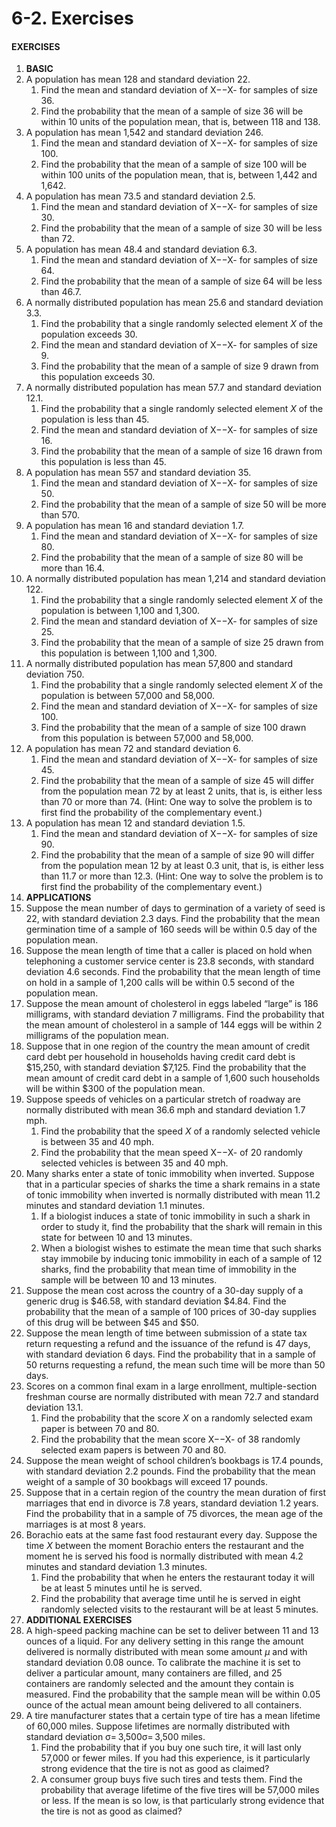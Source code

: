 # 6-2. Exercises



#### EXERCISES

1. **BASIC**
2. A population has mean 128 and standard deviation 22.
   1. Find the mean and standard deviation of X−−X- for samples of size 36.
   2. Find the probability that the mean of a sample of size 36 will be within 10 units of the population mean, that is, between 118 and 138.
3. A population has mean 1,542 and standard deviation 246.
   1. Find the mean and standard deviation of X−−X- for samples of size 100.
   2. Find the probability that the mean of a sample of size 100 will be within 100 units of the population mean, that is, between 1,442 and 1,642.
4. A population has mean 73.5 and standard deviation 2.5.
   1. Find the mean and standard deviation of X−−X- for samples of size 30.
   2. Find the probability that the mean of a sample of size 30 will be less than 72.
5. A population has mean 48.4 and standard deviation 6.3.
   1. Find the mean and standard deviation of X−−X- for samples of size 64.
   2. Find the probability that the mean of a sample of size 64 will be less than 46.7.
6. A normally distributed population has mean 25.6 and standard deviation 3.3.
   1. Find the probability that a single randomly selected element _X_ of the population exceeds 30.
   2. Find the mean and standard deviation of X−−X- for samples of size 9.
   3. Find the probability that the mean of a sample of size 9 drawn from this population exceeds 30.
7. A normally distributed population has mean 57.7 and standard deviation 12.1.
   1. Find the probability that a single randomly selected element _X_ of the population is less than 45.
   2. Find the mean and standard deviation of X−−X- for samples of size 16.
   3. Find the probability that the mean of a sample of size 16 drawn from this population is less than 45.
8. A population has mean 557 and standard deviation 35.
   1. Find the mean and standard deviation of X−−X- for samples of size 50.
   2. Find the probability that the mean of a sample of size 50 will be more than 570.
9. A population has mean 16 and standard deviation 1.7.
   1. Find the mean and standard deviation of X−−X- for samples of size 80.
   2. Find the probability that the mean of a sample of size 80 will be more than 16.4.
10. A normally distributed population has mean 1,214 and standard deviation 122.
    1. Find the probability that a single randomly selected element _X_ of the population is between 1,100 and 1,300.
    2. Find the mean and standard deviation of X−−X- for samples of size 25.
    3. Find the probability that the mean of a sample of size 25 drawn from this population is between 1,100 and 1,300.
11. A normally distributed population has mean 57,800 and standard deviation 750.
    1. Find the probability that a single randomly selected element _X_ of the population is between 57,000 and 58,000.
    2. Find the mean and standard deviation of X−−X- for samples of size 100.
    3. Find the probability that the mean of a sample of size 100 drawn from this population is between 57,000 and 58,000.
12. A population has mean 72 and standard deviation 6.
    1. Find the mean and standard deviation of X−−X- for samples of size 45.
    2. Find the probability that the mean of a sample of size 45 will differ from the population mean 72 by at least 2 units, that is, is either less than 70 or more than 74. \(Hint: One way to solve the problem is to first find the probability of the complementary event.\)
13. A population has mean 12 and standard deviation 1.5.
    1. Find the mean and standard deviation of X−−X- for samples of size 90.
    2. Find the probability that the mean of a sample of size 90 will differ from the population mean 12 by at least 0.3 unit, that is, is either less than 11.7 or more than 12.3. \(Hint: One way to solve the problem is to first find the probability of the complementary event.\)
14. **APPLICATIONS**
15. Suppose the mean number of days to germination of a variety of seed is 22, with standard deviation 2.3 days. Find the probability that the mean germination time of a sample of 160 seeds will be within 0.5 day of the population mean.
16. Suppose the mean length of time that a caller is placed on hold when telephoning a customer service center is 23.8 seconds, with standard deviation 4.6 seconds. Find the probability that the mean length of time on hold in a sample of 1,200 calls will be within 0.5 second of the population mean.
17. Suppose the mean amount of cholesterol in eggs labeled “large” is 186 milligrams, with standard deviation 7 milligrams. Find the probability that the mean amount of cholesterol in a sample of 144 eggs will be within 2 milligrams of the population mean.
18. Suppose that in one region of the country the mean amount of credit card debt per household in households having credit card debt is $15,250, with standard deviation $7,125. Find the probability that the mean amount of credit card debt in a sample of 1,600 such households will be within $300 of the population mean.
19. Suppose speeds of vehicles on a particular stretch of roadway are normally distributed with mean 36.6 mph and standard deviation 1.7 mph.
    1. Find the probability that the speed _X_ of a randomly selected vehicle is between 35 and 40 mph.
    2. Find the probability that the mean speed X−−X- of 20 randomly selected vehicles is between 35 and 40 mph.
20. Many sharks enter a state of tonic immobility when inverted. Suppose that in a particular species of sharks the time a shark remains in a state of tonic immobility when inverted is normally distributed with mean 11.2 minutes and standard deviation 1.1 minutes.
    1. If a biologist induces a state of tonic immobility in such a shark in order to study it, find the probability that the shark will remain in this state for between 10 and 13 minutes.
    2. When a biologist wishes to estimate the mean time that such sharks stay immobile by inducing tonic immobility in each of a sample of 12 sharks, find the probability that mean time of immobility in the sample will be between 10 and 13 minutes.
21. Suppose the mean cost across the country of a 30-day supply of a generic drug is $46.58, with standard deviation $4.84. Find the probability that the mean of a sample of 100 prices of 30-day supplies of this drug will be between $45 and $50.
22. Suppose the mean length of time between submission of a state tax return requesting a refund and the issuance of the refund is 47 days, with standard deviation 6 days. Find the probability that in a sample of 50 returns requesting a refund, the mean such time will be more than 50 days.
23. Scores on a common final exam in a large enrollment, multiple-section freshman course are normally distributed with mean 72.7 and standard deviation 13.1.
    1. Find the probability that the score _X_ on a randomly selected exam paper is between 70 and 80.
    2. Find the probability that the mean score X−−X- of 38 randomly selected exam papers is between 70 and 80.
24. Suppose the mean weight of school children’s bookbags is 17.4 pounds, with standard deviation 2.2 pounds. Find the probability that the mean weight of a sample of 30 bookbags will exceed 17 pounds.
25. Suppose that in a certain region of the country the mean duration of first marriages that end in divorce is 7.8 years, standard deviation 1.2 years. Find the probability that in a sample of 75 divorces, the mean age of the marriages is at most 8 years.
26. Borachio eats at the same fast food restaurant every day. Suppose the time _X_ between the moment Borachio enters the restaurant and the moment he is served his food is normally distributed with mean 4.2 minutes and standard deviation 1.3 minutes.
    1. Find the probability that when he enters the restaurant today it will be at least 5 minutes until he is served.
    2. Find the probability that average time until he is served in eight randomly selected visits to the restaurant will be at least 5 minutes.
27. **ADDITIONAL EXERCISES**
28. A high-speed packing machine can be set to deliver between 11 and 13 ounces of a liquid. For any delivery setting in this range the amount delivered is normally distributed with mean some amount _μ_ and with standard deviation 0.08 ounce. To calibrate the machine it is set to deliver a particular amount, many containers are filled, and 25 containers are randomly selected and the amount they contain is measured. Find the probability that the sample mean will be within 0.05 ounce of the actual mean amount being delivered to all containers.
29. A tire manufacturer states that a certain type of tire has a mean lifetime of 60,000 miles. Suppose lifetimes are normally distributed with standard deviation σ= 3,500σ= 3,500 miles.
    1. Find the probability that if you buy one such tire, it will last only 57,000 or fewer miles. If you had this experience, is it particularly strong evidence that the tire is not as good as claimed?
    2. A consumer group buys five such tires and tests them. Find the probability that average lifetime of the five tires will be 57,000 miles or less. If the mean is so low, is that particularly strong evidence that the tire is not as good as claimed?

